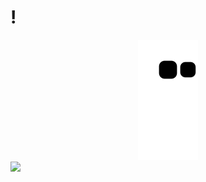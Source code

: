 # !

<div align="center">
<img src="https://github.com/Paivaas/Paivaas/blob/output/github-contribution-grid-snake.svg">
</div>

<a heaf="https://Paivass">
  <img height="180cm" src="https://github-readme-status.vercel.app/api?usrename=Paivaas%show_icons=true&theme=dracula&include_all_commits=true&count_private=true"/>
